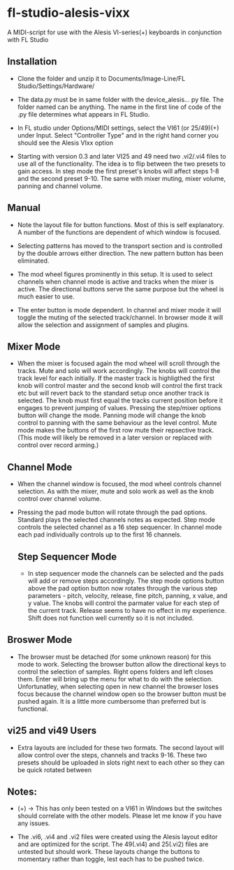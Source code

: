 # fl-studio-alesis-vixx

A MIDI-script for use with the Alesis VI-series(+) keyboards in conjunction with FL Studio

## Installation

- Clone the folder and unzip it to Documents/Image-Line/FL Studio/Settings/Hardware/

- The data.py must be in same folder with the device_alesis... py file. The folder named can be anything. The name in the first line of code of the .py file determines what appears in FL Studio.

- In FL studio under Options/MIDI settings, select the VI61 (or 25/49)(+) under Input. Select "Controller Type" and in the right hand corner you should see the Alesis VIxx option

- Starting with version 0.3 and later VI25 and 49 need two .vi2/.vi4 files to use all of the functionality. The idea is to flip between the two presets to gain access. In step mode the first preset's knobs will affect steps 1-8 and the second preset 9-10. The same with mixer muting, mixer volume, panning and channel volume. 

## Manual

-  Note the layout file for button functions. Most of this is self explanatory. A number of the functions are dependent of which window is focused. 

-  Selecting patterns has moved to the transport section and is controlled by the double arrows either direction. The new pattern button has been eliminated.

- The mod wheel figures prominently in this setup. It is used to select channels when channel mode is active and tracks when the mixer is active.
  The directional buttons serve the same purpose but the wheel is much easier to use. 
  
- The enter button is mode dependent. In channel and mixer mode it will toggle the muting of the selected track/channel. In browser mode it will allow the selection and
  assignment of samples and plugins. 


##       Mixer Mode
 
-  When the mixer is focused again the mod wheel will scroll through the tracks. Mute and solo will work accordingly. The knobs will control the track level for each initially.
   If the master track is highligthed the first knob will control master and the second knob will control the first track etc but will revert back to the standard setup once        another track is selected. The knob must first equal the tracks current position before it engages to prevent jumping of values. Pressing the step/mixer options button will      change the mode. Panning mode will change the knob control to panning with the same behaviour as the level control. Mute mode makes the buttons of the first row mute their      repsective track. (This mode will likely be removed in a later version or replaced with control over record arming.)

##       Channel Mode

- When the channel window is focused, the mod wheel controls channel selection. As with the mixer, mute and solo work as well as the knob control over channel volume. 

- Pressing the pad mode button will rotate through the pad options. Standard plays the selected channels notes as expected. Step mode controls the selected channel as a 
  16 step sequencer. In channel mode each pad individually controls up to the first 16 channels.
  
  ##        Step Sequencer Mode
  
  - In step sequencer mode the channels can be selected and the pads will add or remove steps accordingly. The step mode options button above the pad option button now rotates 
    through the various step parameters - pitch, velocity, release, fine pitch, panning, x value, and y value. The knobs will control the parmater value for each step of the         current track. Release seems to have no effect in my experience. Shift does not function well currently so it is not included.
    
## Broswer Mode

- The browser must be detached (for some unknown reason) for this mode to work. Selecting the browser button allow the directional keys to control the selection of samples.       Right opens folders and left closes them. Enter will bring up the menu for what to do with the selection. Unfortunatley, when selecting open in new channel the browser loses     focus because the channel window open so the browser button must be pushed again. It is a little more cumbersome than preferred but is functional.
  

 ## vi25 and vi49 Users
 
 - Extra layouts are included for these two formats. The second layout will allow control over the steps, channels and tracks 9-16. These two presets should be uploaded in slots
   right next to each other so they can be quick rotated between
  

## Notes:

- (+) -> This has only been tested on a VI61 in Windows but the switches should correlate with the other models. Please let me know if you have any issues.

- The .vi6, .vi4 and .vi2 files were created using the Alesis layout editor and are optimized for the script. The 49(.vi4) and 25(.vi2) files are untested but should work. These layouts change the buttons to momentary rather than toggle, lest each has to be pushed twice.






